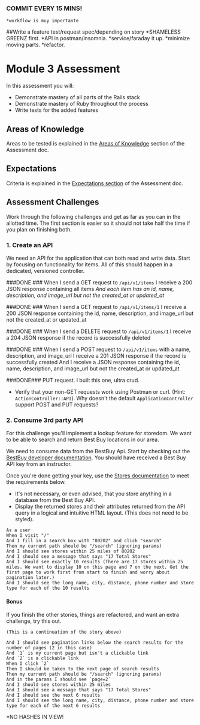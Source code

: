 ### COMMIT EVERY 15 MINS!
    *workflow is muy importante
##Write a feature test/request spec/depending on story
    *SHAMELESS GREENZ first.
    *API in postman/insomnia.
    *service/faraday it up.
    *minimize moving parts.
    *refactor.

# Module 3 Assessment

In this assessment you will:

* Demonstrate mastery of all parts of the Rails stack
* Demonstrate mastery of Ruby throughout the process
* Write tests for the added features

## Areas of Knowledge

Areas to be tested is explained in the [Areas of Knowledge](https://github.com/turingschool/lesson_plans/blob/master/ruby_03-professional_rails_applications/assessment.md#areas-of-knowledge) section of the Assessment doc.

## Expectations

Criteria is explained in the [Expectations section](http://backend.turing.io/module3/lessons/assessment#expectations) of the Assessment doc.

## Assessment Challenges

Work through the following challenges and get as far as you can in the allotted time. The first section is easier so it should not take half the time if you plan on finishing both.

### 1. Create an API

We need an API for the application that can both read and write data. Start by focusing on functionality for items. All of this should happen in a dedicated, versioned controller.

###DONE ###
  When I send a GET request to `/api/v1/items`
  I receive a 200 JSON response containing all items
    *And each item has an id, name, description, and image_url but not the created_at or updated_at*

###DONE ###
  When I send a GET request to `/api/v1/items/1`
  I receive a 200 JSON response containing the id, name, description, and image_url but not the created_at or updated_at

###DONE ###
  When I send a DELETE request to `/api/v1/items/1`
  I receive a 204 JSON response if the record is successfully deleted

###DONE ###
  When I send a POST request to `/api/v1/items` with a name, description, and image_url
  I receive a 201 JSON  response if the record is successfully created
  And I receive a JSON response containing the id, name, description, and image_url but not the created_at or updated_at

###DONE###
  PUT request. I built this one, ultra crud.

* Verify that your non-GET requests work using Postman or curl. (Hint: `ActionController::API`). Why doesn't the default `ApplicationController` support POST and PUT requests?

### 2. Consume 3rd party API

For this challenge you'll implement a lookup feature for storedom. We want to be able to search and return Best Buy locations in our area.

We need to consume data from the BestBuy Api. Start by checking out the [BestBuy developer documentation](https://developer.bestbuy.com/). You should have received a Best Buy API key from an instructor.

Once you're done getting your key, use the [Stores documentation](http://bestbuyapis.github.io/api-documentation/#stores-api) to meet the requirements below.

* It's not necessary, or even advised, that you store anything in a database from the Best Buy API.
* Display the returned stores and their attributes returned from the API query in a logical and intuitive HTML layout. (This does not need to be styled).

```
As a user
When I visit "/"
And I fill in a search box with "80202" and click "search"
Then my current path should be "/search" (ignoring params)
And I should see stores within 25 miles of 80202
And I should see a message that says "17 Total Stores"
And I should see exactly 10 results (There are 17 stores within 25 miles. We want to display 10 on this page and 7 on the next. Get the first page to work first from start to finish and worry about pagination later.)
And I should see the long name, city, distance, phone number and store type for each of the 10 results
```

#### Bonus

If you finish the other stories, things are refactored, and want an extra challenge, try this out.

```
(This is a continuation of the story above)

And I should see pagination links below the search results for the number of pages (2 in this case)
And `1` is my current page but isn't a clickable link
And `2` is a clickable link
When I click `2`
Then I should be taken to the next page of search results
Then my current path should be "/search" (ignoring params)
And in the params I should see `page=2`
And I should see stores within 25 miles
And I should see a message that says "17 Total Stores"
And I should see the next 6 results
And I should see the long name, city, distance, phone number and store type for each of the next 6 results
```

*NO HASHES IN VIEW!